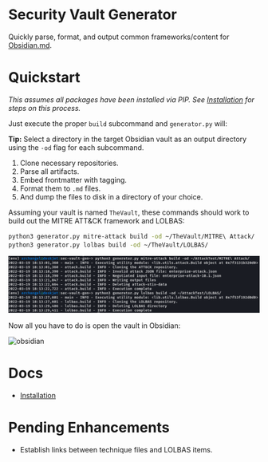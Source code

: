 # Security Vault Generator

Quickly parse, format, and output common frameworks/content for [Obsidian.md](https://obsidian.md).

# Quickstart

_This assumes all packages have been installed via PIP. See [Installation](docs/Installation.md)
for steps on this process._

Just execute the proper `build` subcommand and `generator.py` will:

**Tip:** Select a directory in the target Obsidian vault  as an output directory using the `-od` flag
for each subcommand.

1. Clone necessary repositories.
2. Parse all artifacts.
3. Embed frontmatter with tagging.
4. Format them to `.md` files.
5. And dump the files to disk in a directory of your choice.

Assuming your vault is named `TheVault`, these commands should work
to build out the MITRE ATT&CK framework and LOLBAS:

```bash
python3 generator.py mitre-attack build -od ~/TheVault/MITRE\ Attack/
python3 generator.py lolbas build -od ~/TheVault/LOLBAS/
```

![execution](docs/resources/execution.png)

Now all you have to do is open the vault in Obsidian:

![obsidian](docts/resources/obsidian_attack.png)

# Docs

- [Installation](docs/Installation.md)

# Pending Enhancements

- Establish links between technique files and LOLBAS items.
